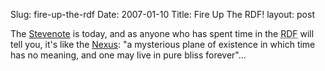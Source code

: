 Slug: fire-up-the-rdf
Date: 2007-01-10
Title: Fire Up The RDF!
layout: post

The [Stevenote](http://www.macworldexpo.com/live/20/events/20SFO07A/keynotes) is today, and as anyone who has spent time in the <acronym title="Reality Distortaion Field">RDF</acronym> will tell you, it&#39;s like the [Nexus](http://en.wikipedia.org/wiki/Star_Trek:_Generations): &quot;a mysterious plane of existence in which time has no meaning, and one may live in pure bliss forever&quot;...
